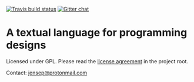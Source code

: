 [![Travis build status](https://travis-ci.org/repocad/reposcript.svg)](http://travis-ci.org/repocad/reposcript)
[![Gitter chat](https://badges.gitter.im/repocad/RepoCad.png)](https://gitter.im/repocad/RepoCad)

A textual language for programming designs
===

Licensed under GPL. Please read the [license agreement](https://github.com/repocad/reposcript/raw/master/repocad_license_agreement.pdf) in the project root.

Contact: jensep@protonmail.com

